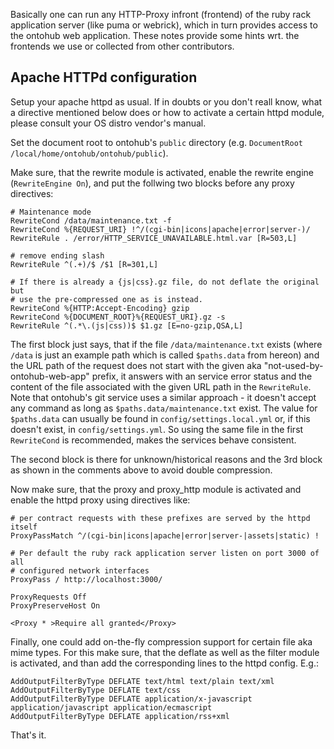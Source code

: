 Basically one can run any HTTP-Proxy infront (frontend) of the ruby rack
application server (like puma or webrick), which in turn provides access to
the ontohub web application. These notes provide some hints wrt. the frontends
we use or collected from other contributors.

Apache HTTPd configuration
--------------------------
Setup your apache httpd as usual. If in doubts or you don't reall know, what
a directive mentioned below does or how to activate a certain httpd module,
please consult your OS distro vendor's manual.

Set the document root to ontohub's `public` directory (e.g.
`DocumentRoot /local/home/ontohub/ontohub/public`).

Make sure, that the rewrite module is activated, enable the rewrite engine
(`RewriteEngine On`), and put the follwing two blocks before any proxy
directives:

	# Maintenance mode
	RewriteCond /data/maintenance.txt -f
	RewriteCond %{REQUEST_URI} !^/(cgi-bin|icons|apache|error|server-)/
	RewriteRule . /error/HTTP_SERVICE_UNAVAILABLE.html.var [R=503,L]

	# remove ending slash
	RewriteRule ^(.+)/$ /$1 [R=301,L]

	# If there is already a {js|css}.gz file, do not deflate the original but
	# use the pre-compressed one as is instead.
	RewriteCond %{HTTP:Accept-Encoding} gzip
	RewriteCond %{DOCUMENT_ROOT}%{REQUEST_URI}.gz -s
	RewriteRule ^(.*\.(js|css))$ $1.gz [E=no-gzip,QSA,L]

The first block just says, that if the file `/data/maintenance.txt` exists
(where `/data` is just an example path which is called `$paths.data` from hereon)
and the URL path of the request does not start with the given aka
"not-used-by-ontohub-web-app" prefix, it answers with an service error status
and the content of the file associated with the given URL path in the
`RewriteRule`. Note that ontohub's git service uses a similar approach - it
doesn't accept any command as long as `$paths.data/maintenance.txt` exist.
The value for `$paths.data` can usually be found in `config/settings.local.yml`
or, if this doesn't exist, in `config/settings.yml`. So using the same file in
the first `RewriteCond` is recommended, makes the services behave consistent.

The second block is there for unknown/historical reasons and the 3rd block
as shown in the comments above to avoid double compression.

Now make sure, that the proxy and proxy_http module is activated and
enable the httpd proxy using directives like:

	# per contract requests with these prefixes are served by the httpd itself
	ProxyPassMatch ^/(cgi-bin|icons|apache|error|server-|assets|static) !

	# Per default the ruby rack application server listen on port 3000 of all
	# configured network interfaces
	ProxyPass / http://localhost:3000/

	ProxyRequests Off
	ProxyPreserveHost On

	<Proxy * >Require all granted</Proxy>

Finally, one could add on-the-fly compression support for certain file aka
mime types. For this make sure, that the deflate as well as the filter module
is activated, and than add the corresponding lines to the httpd config. E.g.:

	AddOutputFilterByType DEFLATE text/html text/plain text/xml
	AddOutputFilterByType DEFLATE text/css
	AddOutputFilterByType DEFLATE application/x-javascript application/javascript application/ecmascript
	AddOutputFilterByType DEFLATE application/rss+xml

That's it.
